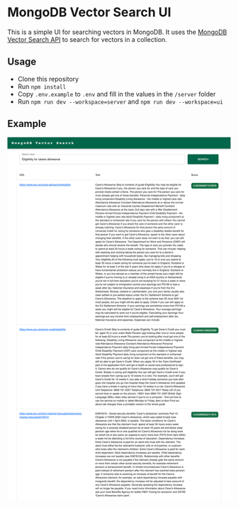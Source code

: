 # MongoDB Vector Search UI

This is a simple UI for searching vectors in MongoDB. It uses the [MongoDB Vector Search API](https://www.mongodb.com/docs/atlas/atlas-search/knn-beta/) to search for vectors in a collection.

## Usage

- Clone this repository
- Run `npm install`
- Copy `.env.example` to `.env` and fill in the values in the `/server` folder
- Run `npm run dev --workspace=server` and `npm run dev --workspace=ui`


## Example

![screenshot](images/example.png)
